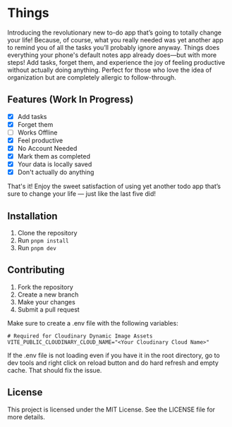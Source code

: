 # Things

Introducing the revolutionary new to-do app that’s going to totally change your life! Because, of course, what you really needed was yet another app to remind you of all the tasks you’ll probably ignore anyway. Things does everything your phone's default notes app already does—but with more steps! Add tasks, forget them, and experience the joy of feeling productive without actually doing anything. Perfect for those who love the idea of organization but are completely allergic to follow-through.

## Features (Work In Progress)

- [x] Add tasks
- [x] Forget them
- [ ] Works Offline
- [x] Feel productive
- [x] No Account Needed
- [x] Mark them as completed
- [x] Your data is locally saved
- [x] Don't actually do anything

That's it! Enjoy the sweet satisfaction of using yet another todo app that’s sure to change your life — just like the last five did!

## Installation

1. Clone the repository
2. Run `pnpm install`
3. Run `pnpm dev`

## Contributing

1. Fork the repository
2. Create a new branch
3. Make your changes
4. Submit a pull request

Make sure to create a .env file with the following variables:

```.env
# Required for Cloudinary Dynamic Image Assets
VITE_PUBLIC_CLOUDINARY_CLOUD_NAME="<Your Cloudinary Cloud Name>"

```

If the .env file is not loading even if you have it in the root directory, go to dev tools and right click on reload button and do hard refresh and empty cache. That should fix the issue.

## License

This project is licensed under the MIT License. See the LICENSE file for more details.

